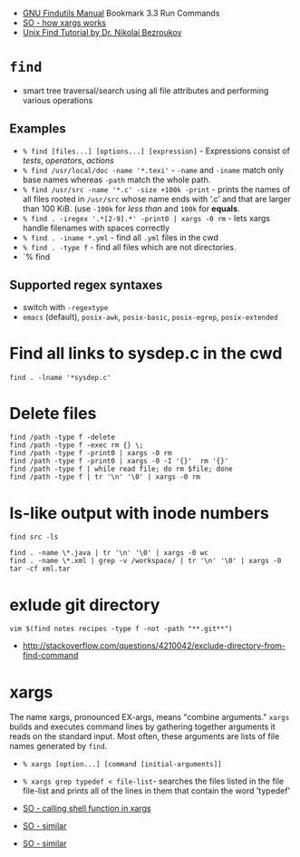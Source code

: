 - [GNU Findutils Manual](http://www.gnu.org/software/findutils/manual/html_mono/find.html) Bookmark 3.3 Run Commands
- [SO - how xargs works](http://stackoverflow.com/questions/199266/make-xargs-execute-the-command-once-for-each-line-of-input/28806991#28806991)
- [Unix Find Tutorial by Dr. Nikolai Bezroukov](http://www.softpanorama.org/Tools/Find/index.shtml)

# `find`
- smart tree traversal/search using all file attributes and performing various operations

## Examples
- `% find [files...] [options...] [expression]` - Expressions consist of *tests*, *operators*, *actions* 
- `% find /usr/local/doc -name '*.texi'` - `-name` and `-iname` match only base names whereas `-path` match the whole path.
- `% find /usr/src -name '*.c' -size +100k -print` - prints the names of all files rooted in `/usr/src` whose name ends with ‘.c’ and that are larger than 100 KiB. (use `-100k` for *less than* and `100k` for **equals**.
- `% find . -iregex '.*[2-9].*' -print0 | xargs -0 rm` - lets xargs handle filenames with spaces correctly
- `% find . -iname *.yml` - find all `.yml` files in the cwd
- `% find . -type f` - find all files which are not directories.
- `% find

## Supported regex syntaxes
- switch with `-regextype`
- `emacs` (default), `posix-awk`, `posix-basic`, `posix-egrep`, `posix-extended`

# Find all links to sysdep.c in the cwd
```
find . -lname '*sysdep.c'
```

# Delete files
```
find /path -type f -delete
find /path -type f -exec rm {} \;
find /path -type f -print0 | xargs -0 rm
find /path -type f -print0 | xargs -0 -I '{}'  rm '{}'
find /path -type f | while read file; do rm $file; done
find /path -type f | tr '\n' '\0' | xargs -0 rm
```

# ls-like output with inode numbers
```
find src -ls
```

```
find . -name \*.java | tr '\n' '\0' | xargs -0 wc
find . -name \*.xml | grep -v /workspace/ | tr '\n' '\0' | xargs -0 tar -cf xml.tar

```

# exlude git directory
```
vim $(find notes recipes -type f -not -path "**.git**")
```
- http://stackoverflow.com/questions/4210042/exclude-directory-from-find-command

# xargs
The name xargs, pronounced EX-args, means "combine arguments." `xargs` builds and executes command lines by gathering together arguments it reads on the standard input. Most often, these arguments are lists of file names generated by `find`.

- `% xargs [option...] [command [initial-arguments]]`
- `% xargs grep typedef < file-list`- searches the files listed in the file file-list and prints all of the lines in them that contain the word 'typedef'

- [SO - calling shell function in xargs](http://stackoverflow.com/questions/31735780/using-export-f-with-xargs-not-working?lq=1)
- [SO - similar](http://stackoverflow.com/questions/11232782/using-a-user-defined-bash-function-in-xargs?lq=1)
- [SO - similar](http://stackoverflow.com/questions/11003418/calling-functions-with-xargs-within-a-bash-script)
